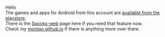 Hello  
The games and apps for Android from this account are [available from the playstore](https://play.google.com/store/apps/dev?id=8266548406665038333).  
There is the [Spooks-web](https://montao.github.io/spooks-web/) page here if you need that feature now.  
Check my [montao.github.io](https://montao.github.io/) if there is anything more over there.  

